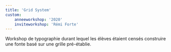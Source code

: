```yaml
---
title: 'Grid System'
custom:
    anneeworkshop: '2020'
    inviteworkshop: 'Rémi Forte'
---
```


Workshop de typographie durant lequel les élèves étaient censés construire une fonte basé sur une grille pré-établie.